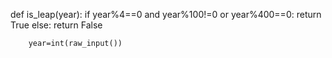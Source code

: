 def is_leap(year):
    if year%4==0 and year%100!=0 or year%400==0:
        return True
    else:
        return False
    
        year=int(raw_input())

